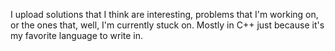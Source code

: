 I upload solutions that I think are interesting, problems that I'm working on, or the ones that, well, I'm currently stuck on. Mostly in C++ just because it's my favorite language to write in.